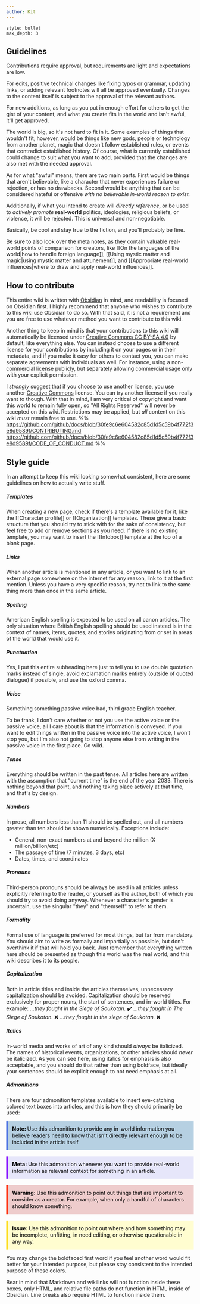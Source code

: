 ```yaml
---
author: Kit
---
```

```toc
style: bullet
max_depth: 3
```
## Guidelines

Contributions require approval, but requirements are light and expectations are low.

For edits, positive technical changes like fixing typos or grammar, updating links, or adding relevant footnotes will all be approved eventually. Changes to the content itself is subject to the approval of the relevant authors.

For new additions, as long as you put in enough effort for others to get the gist of your content, and what you create fits in the world and isn't awful, it'll get approved.

The world is big, so it's not hard to fit in it. Some examples of things that wouldn't fit, however, would be things like new gods, people or technology from another planet, magic that doesn't follow established rules, or events that contradict established history. Of course, what is currently established could change to suit what you want to add, provided that the changes are also met with the needed approval.

As for what "awful" means, there are two main parts. First would be things that aren't believable, like a character that never experiences failure or rejection, or has no drawbacks. Second would be anything that can be considered hateful or offensive *with no believable in-world reason to exist.*

Additionally, if what you intend to create will *directly reference*, or be used to *actively promote* **real-world** politics, ideologies, religious beliefs, or violence, it will be rejected. This is universal and non-negotiable.

Basically, be cool and stay true to the fiction, and you'll probably be fine.

Be sure to also look over the meta notes, as they contain valuable real-world points of comparison for creators, like [[On the languages of the world|how to handle foreign language]], [[Using mystic matter and magic|using mystic matter and attunement]], and [[Appropriate real-world influences|where to draw and apply real-world influences]].

## How to contribute

This entire wiki is written with [Obsidian](https://obsidian.md/) in mind, and readability is focused on Obsidian first. I highly recommend that anyone who wishes to contribute to this wiki use Obsidian to do so. With that said, it is not a requirement and you are free to use whatever method you want to contribute to this wiki.

Another thing to keep in mind is that your contributions to this wiki will automatically be licensed under [Creative Commons CC BY-SA 4.0](https://creativecommons.org/licenses/by-sa/4.0/) by default, like everything else. You can instead choose to use a different license for your contributions by including it on your pages or in their metadata, and if you make it easy for others to contact you, you can make separate agreements with individuals as well. For instance, using a non-commercial license publicly, but separately allowing commercial usage only with your explicit permission.

I *strongly* suggest that if you choose to use another license, you use another [Creative Commons](https://creativecommons.org/licenses/) license. You can try another license if you really want to though. With that in mind, I am very critical of copyright and want this world to remain fully open, so "All Rights Reserved" will never be accepted on this wiki. Restrictions may be applied, but *all* content on this wiki *must* remain free to use.
%%
https://github.com/github/docs/blob/30fe9c6e604582c85d1d5c59b4f772f3e8d9589f/CONTRIBUTING.md
https://github.com/github/docs/blob/30fe9c6e604582c85d1d5c59b4f772f3e8d9589f/CODE_OF_CONDUCT.md
%%

## Style guide

In an attempt to keep this wiki looking somewhat consistent, here are some guidelines on how to actually write stuff.

##### Templates

When creating a new page, check if there's a template available for it, like the [[Character profile]] or [[Organization]] templates. These give a basic structure that you should try to stick with for the sake of consistency, but feel free to add or remove sections as you need. If there is no existing template, you may want to insert the [[Infobox]] template at the top of a blank page.

##### Links

When another article is mentioned in any article, or you want to link to an external page somewhere on the internet for any reason, link to it at the first mention. Unless you have a very specific reason, try not to link to the same thing more than once in the same article.

##### Spelling

American English spelling is expected to be used on all canon articles. The only situation where British English spelling should be used instead is in the context of names, items, quotes, and stories originating from or set in areas of the world that would use it.

##### Punctuation

Yes, I put this entire subheading here just to tell you to use double quotation marks instead of single, avoid exclamation marks entirely (outside of quoted dialogue) if possible, and use the oxford comma.

##### Voice

Something something passive voice bad, third grade English teacher.

To be frank, I don't care whether or not you use the active voice or the passive voice, all I care about is that the information is conveyed. If you want to edit things written in the passive voice into the active voice, I won't stop you, but I'm also not going to stop anyone else from writing in the passive voice in the first place. Go wild.

##### Tense

Everything should be written in the past tense. All articles here are written with the assumption that "current time" is the end of the year 2033. There is nothing beyond that point, and nothing taking place actively at that time, and that's by design.

##### Numbers

In prose, all numbers less than 11 should be spelled out, and all numbers greater than ten should be shown numerically. Exceptions include:
- General, non-exact numbers at and beyond the million (X million/billion/etc)
- The passage of time (7 minutes, 3 days, etc)
- Dates, times, and coordinates

##### Pronouns

Third-person pronouns should be always be used in all articles unless explicitly referring to the reader, or yourself as the author, both of which you should try to avoid doing anyway. Whenever a character's gender is uncertain, use the singular "they" and "themself" to refer to them.

##### Formality

Formal use of language is preferred for most things, but far from mandatory. You should aim to write as formally and impartially as possible, but don't overthink it if that will hold you back. Just remember that everything written here should be presented as though this world was the real world, and this wiki describes it to its people.

##### Capitalization

Both in article titles and inside the articles themselves, unnecessary capitalization should be avoided. Capitalization should be reserved exclusively for proper nouns, the start of sentences, and in-world titles. For example:
	*...they fought in the Siege of Soukotan.* ✔️
	*...they fought in The Siege of Soukotan.* ❌
	*...they fought in the siege of Soukotan.* ❌

##### Italics

In-world media and works of art of any kind should *always* be italicized. The names of historical events, organizations, or other articles should *never* be italicized. As you can see here, using italics for emphasis is also acceptable, and you should do that rather than using boldface, but ideally your sentences should be explicit enough to not need emphasis at all.

##### Admonitions

There are four admonition templates available to insert eye-catching colored text boxes into articles, and this is how they should primarily be used:

<div style="background-color:b6d0e2; border-left:4px solid #4169e1; line-height:18px; padding:12px">
	<div style="color:black"><b>Note: </b>Use this admonition to provide any in-world information you believe readers need to know that isn't directly relevant enough to be included in the article itself.</div>
</div>
<br>
<div style="background-color:e6e6fa; border-left:4px solid #7f00ff; line-height:18px; padding:12px">
	<div style="color:black"><b>Meta: </b>Use this admonition whenever you want to provide real-world information as relevant context for something in an article.</div>
</div>
<br>
<div style="background-color:eecccc; border-left:4px solid #ff2400; line-height:18px; padding:12px">
	<div style="color:black"><b>Warning: </b>Use this admonition to point out things that are important to consider as a creator. For example, when only a handful of characters should know something.</div>
</div>
<br>
<div style="background-color:fffdd0; border-left:4px solid #fdda0d; line-height:18px; padding:12px">
	<div style="color:black"><b>Issue: </b>Use this admonition to point out where and how something may be incomplete, unfitting, in need editing, or otherwise questionable in any way.</div>
</div>

You may change the boldfaced first word if you feel another word would fit better for your intended purpose, but please stay consistent to the intended purpose of these colors.

Bear in mind that Markdown and wikilinks will not function inside these boxes, only HTML, and relative file paths do not function in HTML inside of Obsidian. Line breaks also require HTML to function inside them.